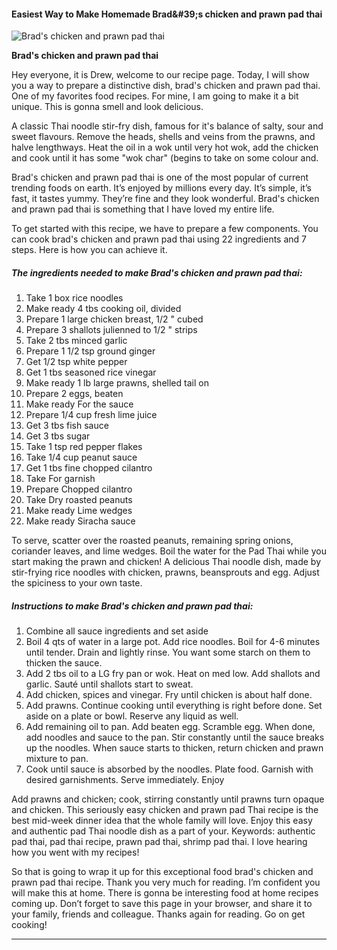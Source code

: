             

#### Easiest Way to Make Homemade Brad&amp;#39;s chicken and prawn pad thai

![Brad's chicken and prawn pad thai](https://img-global.cpcdn.com/recipes/7e736f1c780713b3/751x532cq70/brads-chicken-and-prawn-pad-thai-recipe-main-photo.jpg)

**Brad's chicken and prawn pad thai**

Hey everyone, it is Drew, welcome to our recipe page. Today, I will show you a way to prepare a distinctive dish, brad's chicken and prawn pad thai. One of my favorites food recipes. For mine, I am going to make it a bit unique. This is gonna smell and look delicious.

A classic Thai noodle stir-fry dish, famous for it's balance of salty, sour and sweet flavours. Remove the heads, shells and veins from the prawns, and halve lengthways. Heat the oil in a wok until very hot wok, add the chicken and cook until it has some "wok char" (begins to take on some colour and.

Brad's chicken and prawn pad thai is one of the most popular of current trending foods on earth. It’s enjoyed by millions every day. It’s simple, it’s fast, it tastes yummy. They’re fine and they look wonderful. Brad's chicken and prawn pad thai is something that I have loved my entire life.

To get started with this recipe, we have to prepare a few components. You can cook brad's chicken and prawn pad thai using 22 ingredients and 7 steps. Here is how you can achieve it.

##### The ingredients needed to make Brad's chicken and prawn pad thai:

1.  Take 1 box rice noodles
2.  Make ready 4 tbs cooking oil, divided
3.  Prepare 1 large chicken breast, 1/2 " cubed
4.  Prepare 3 shallots julienned to 1/2 " strips
5.  Take 2 tbs minced garlic
6.  Prepare 1 1/2 tsp ground ginger
7.  Get 1/2 tsp white pepper
8.  Get 1 tbs seasoned rice vinegar
9.  Make ready 1 lb large prawns, shelled tail on
10.  Prepare 2 eggs, beaten
11.  Make ready For the sauce
12.  Prepare 1/4 cup fresh lime juice
13.  Get 3 tbs fish sauce
14.  Get 3 tbs sugar
15.  Take 1 tsp red pepper flakes
16.  Take 1/4 cup peanut sauce
17.  Get 1 tbs fine chopped cilantro
18.  Take For garnish
19.  Prepare Chopped cilantro
20.  Take Dry roasted peanuts
21.  Make ready Lime wedges
22.  Make ready Siracha sauce

To serve, scatter over the roasted peanuts, remaining spring onions, coriander leaves, and lime wedges. Boil the water for the Pad Thai while you start making the prawn and chicken! A delicious Thai noodle dish, made by stir-frying rice noodles with chicken, prawns, beansprouts and egg. Adjust the spiciness to your own taste.

##### Instructions to make Brad's chicken and prawn pad thai:

1.  Combine all sauce ingredients and set aside
2.  Boil 4 qts of water in a large pot. Add rice noodles. Boil for 4-6 minutes until tender. Drain and lightly rinse. You want some starch on them to thicken the sauce.
3.  Add 2 tbs oil to a LG fry pan or wok. Heat on med low. Add shallots and garlic. Sauté until shallots start to sweat.
4.  Add chicken, spices and vinegar. Fry until chicken is about half done.
5.  Add prawns. Continue cooking until everything is right before done. Set aside on a plate or bowl. Reserve any liquid as well.
6.  Add remaining oil to pan. Add beaten egg. Scramble egg. When done, add noodles and sauce to the pan. Stir constantly until the sauce breaks up the noodles. When sauce starts to thicken, return chicken and prawn mixture to pan.
7.  Cook until sauce is absorbed by the noodles. Plate food. Garnish with desired garnishments. Serve immediately. Enjoy

Add prawns and chicken; cook, stirring constantly until prawns turn opaque and chicken. This seriously easy chicken and prawn pad Thai recipe is the best mid-week dinner idea that the whole family will love. Enjoy this easy and authentic pad Thai noodle dish as a part of your. Keywords: authentic pad thai, pad thai recipe, prawn pad thai, shrimp pad thai. I love hearing how you went with my recipes!

So that is going to wrap it up for this exceptional food brad's chicken and prawn pad thai recipe. Thank you very much for reading. I’m confident you will make this at home. There is gonna be interesting food at home recipes coming up. Don’t forget to save this page in your browser, and share it to your family, friends and colleague. Thanks again for reading. Go on get cooking!

* * *